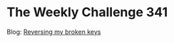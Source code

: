 # The Weekly Challenge 341

Blog: [Reversing my broken keys](https://dev.to/simongreennet/weekly-challenge-reversing-my-broken-keys-313l)
